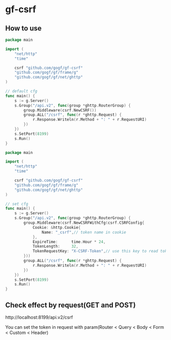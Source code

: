 # gf-csrf

## How to use

```go
package main

import (
	"net/http"
	"time"

	csrf "github.com/gogf/gf-csrf"
	"github.com/gogf/gf/frame/g"
	"github.com/gogf/gf/net/ghttp"
)

// default cfg
func main() {
	s := g.Server()
	s.Group("/api.v2", func(group *ghttp.RouterGroup) {
		group.Middleware(csrf.NewCSRF())
		group.ALL("/csrf", func(r *ghttp.Request) {
			r.Response.Writeln(r.Method + ": " + r.RequestURI)
		})
	})
	s.SetPort(8199)
	s.Run()
}
```

```go
package main

import (
	"net/http"
	"time"

	csrf "github.com/gogf/gf-csrf"
	"github.com/gogf/gf/frame/g"
	"github.com/gogf/gf/net/ghttp"
)

// set cfg
func main() {
	s := g.Server()
	s.Group("/api.v2", func(group *ghttp.RouterGroup) {
		group.Middleware(csrf.NewCSRFWithCfg(csrf.CSRFConfig{
			Cookie: &http.Cookie{
				Name: "_csrf",// token name in cookie
			},
			ExpireTime:      time.Hour * 24,
			TokenLength:     32,
			TokenRequestKey: "X-CSRF-Token",// use this key to read token in request param
		}))
		group.ALL("/csrf", func(r *ghttp.Request) {
			r.Response.Writeln(r.Method + ": " + r.RequestURI)
		})
	})
	s.SetPort(8199)
	s.Run()
}
```



## Check effect by request(GET and POST)

http://localhost:8199/api.v2/csrf

You can set the token in request with param(Router < Query < Body < Form < Custom < Header)